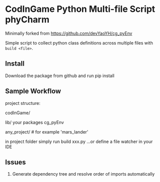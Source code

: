 # CodInGame Python Multi-file Script phyCharm

Minimally forked from https://github.com/devYaoYH/cg_pyEnv 

Simple script to collect python class definitions across multiple files with `build <file>`.

## Install

Download the package from github and run pip install **<folder where cg_pyEnv is located>**

## Sample Workflow
project structure:

codInGame/

lib/
     your packages
     cg_pyEnv

any_project/ # for example 'mars_lander'   
     

in project folder simply run build xxx.py
...or define a file watcher in your IDE 

## Issues

1. Generate dependency tree and resolve order of imports automatically
